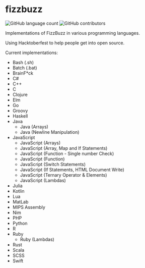 # fizzbuzz

![GitHub language count](https://img.shields.io/github/languages/count/awesome-examples/fizzbuzz.svg)
![GitHub contributors](https://img.shields.io/github/contributors/awesome-examples/fizzbuzz.svg)

Implementations of FizzBuzz in various programming languages.

Using Hacktoberfest to help people get into open source.

Current implementations:

- Bash (.sh)
- Batch (.bat)
- BrainF*ck
- C#
- C++
- C
- Clojure
- Elm
- Go
- Groovy
- Haskell
- Java
  - Java (Arrays)
  - Java (Newline Manipulation)
- JavaScript
  - JavaScript (Arrays)
  - JavaScript (Array, Map and If Statements)
  - JavaScript (Function - Single number Check)
  - JavaScript (Function)
  - JavaScript (Switch Statements)
  - JavaScript (If Statements, HTML Document Write)
  - JavaScript (Ternary Operator & Elements)
  - JavaScript (Lambdas)
- Julia
- Kotlin
- Lua
- MatLab
- MIPS Assembly
- Nim
- PHP
- Python
- R
- Ruby
  - Ruby (Lambdas)
- Rust
- Scala
- SCSS
- Swift

